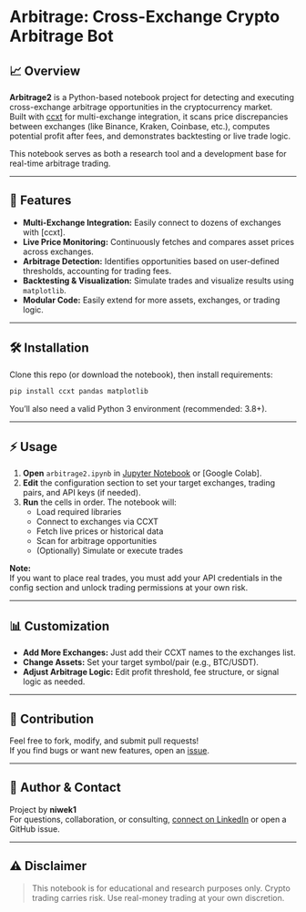 # Arbitrage: Cross-Exchange Crypto Arbitrage Bot

## 📈 Overview

**Arbitrage2** is a Python-based notebook project for detecting and executing cross-exchange arbitrage opportunities in the cryptocurrency market.  
Built with [ccxt](https://github.com/ccxt/ccxt) for multi-exchange integration, it scans price discrepancies between exchanges (like Binance, Kraken, Coinbase, etc.), computes potential profit after fees, and demonstrates backtesting or live trade logic.

This notebook serves as both a research tool and a development base for real-time arbitrage trading.

---

## 🚀 Features

- **Multi-Exchange Integration:** Easily connect to dozens of exchanges with [ccxt].
- **Live Price Monitoring:** Continuously fetches and compares asset prices across exchanges.
- **Arbitrage Detection:** Identifies opportunities based on user-defined thresholds, accounting for trading fees.
- **Backtesting & Visualization:** Simulate trades and visualize results using `matplotlib`.
- **Modular Code:** Easily extend for more assets, exchanges, or trading logic.

---

## 🛠️ Installation

Clone this repo (or download the notebook), then install requirements:

```bash
pip install ccxt pandas matplotlib
```

You’ll also need a valid Python 3 environment (recommended: 3.8+).

---

## ⚡ Usage

1. **Open** `arbitrage2.ipynb` in [Jupyter Notebook](https://jupyter.org/) or [Google Colab].
2. **Edit** the configuration section to set your target exchanges, trading pairs, and API keys (if needed).
3. **Run** the cells in order. The notebook will:
   - Load required libraries
   - Connect to exchanges via CCXT
   - Fetch live prices or historical data
   - Scan for arbitrage opportunities
   - (Optionally) Simulate or execute trades

**Note:**  
If you want to place real trades, you must add your API credentials in the config section and unlock trading permissions at your own risk.

---

## 📊 Customization

- **Add More Exchanges:** Just add their CCXT names to the exchanges list.
- **Change Assets:** Set your target symbol/pair (e.g., BTC/USDT).
- **Adjust Arbitrage Logic:** Edit profit threshold, fee structure, or signal logic as needed.

---

## 🤝 Contribution

Feel free to fork, modify, and submit pull requests!  
If you find bugs or want new features, open an [issue](https://github.com/niwek1/arbitrage2/issues).

---

## 👤 Author & Contact

Project by **niwek1**  
For questions, collaboration, or consulting, [connect on LinkedIn](https://www.linkedin.com/in/niwek1) or open a GitHub issue.

---

## ⚠️ Disclaimer

> This notebook is for educational and research purposes only. Crypto trading carries risk. Use real-money trading at your own discretion.
